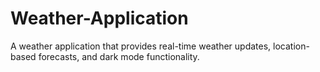 # Weather-Application
A weather application that provides real-time weather updates, location-based forecasts, and dark mode functionality.
